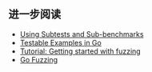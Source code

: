 ## 进一步阅读

* [Using Subtests and Sub-benchmarks](https://go.dev/blog/subtests)
* [Testable Examples in Go](https://go.dev/blog/examples)
* [Tutorial: Getting started with fuzzing](https://go.dev/doc/tutorial/fuzz)
* [Go Fuzzing](https://go.dev/doc/fuzz/)